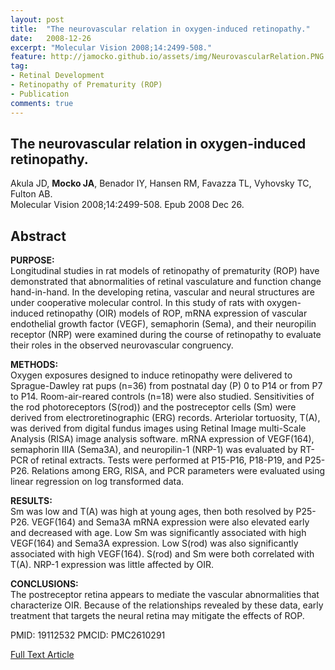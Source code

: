 ```yaml
---
layout: post
title:  "The neurovascular relation in oxygen-induced retinopathy."
date:   2008-12-26
excerpt: "Molecular Vision 2008;14:2499-508."
feature: http://jamocko.github.io/assets/img/NeurovascularRelation.PNG
tag:
- Retinal Development
- Retinopathy of Prematurity (ROP)
- Publication
comments: true
---
```


## The neurovascular relation in oxygen-induced retinopathy.
Akula JD, **Mocko JA**, Benador IY, Hansen RM, Favazza TL, Vyhovsky TC, Fulton AB.  
Molecular Vision 2008;14:2499-508. Epub 2008 Dec 26.

## Abstract
**PURPOSE:**  
Longitudinal studies in rat models of retinopathy of prematurity (ROP) have demonstrated that abnormalities of retinal vasculature and function change hand-in-hand. In the developing retina, vascular and neural structures are under cooperative molecular control. In this study of rats with oxygen-induced retinopathy (OIR) models of ROP, mRNA expression of vascular endothelial growth factor (VEGF), semaphorin (Sema), and their neuropilin receptor (NRP) were examined during the course of retinopathy to evaluate their roles in the observed neurovascular congruency.

**METHODS:**  
Oxygen exposures designed to induce retinopathy were delivered to Sprague-Dawley rat pups (n=36) from postnatal day (P) 0 to P14 or from P7 to P14. Room-air-reared controls (n=18) were also studied. Sensitivities of the rod photoreceptors (S(rod)) and the postreceptor cells (Sm) were derived from electroretinographic (ERG) records. Arteriolar tortuosity, T(A), was derived from digital fundus images using Retinal Image multi-Scale Analysis (RISA) image analysis software. mRNA expression of VEGF(164), semaphorin IIIA (Sema3A), and neuropilin-1 (NRP-1) was evaluated by RT-PCR of retinal extracts. Tests were performed at P15-P16, P18-P19, and P25-P26. Relations among ERG, RISA, and PCR parameters were evaluated using linear regression on log transformed data.

**RESULTS:**  
Sm was low and T(A) was high at young ages, then both resolved by P25-P26. VEGF(164) and Sema3A mRNA expression were also elevated early and decreased with age. Low Sm was significantly associated with high VEGF(164) and Sema3A expression. Low S(rod) was also significantly associated with high VEGF(164). S(rod) and Sm were both correlated with T(A). NRP-1 expression was little affected by OIR.

**CONCLUSIONS:**  
The postreceptor retina appears to mediate the vascular abnormalities that characterize OIR. Because of the relationships revealed by these data, early treatment that targets the neural retina may mitigate the effects of ROP.

PMID: 19112532 PMCID: PMC2610291

<a href="https://www.ncbi.nlm.nih.gov/pmc/articles/pmid/19112532/" class="btn btn-info">Full Text Article</a>
